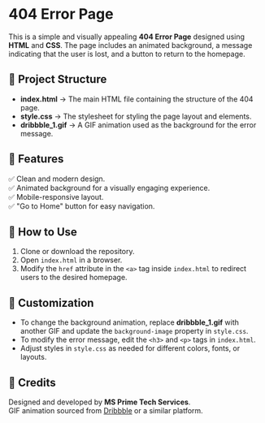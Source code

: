 # 404 Error Page  

This is a simple and visually appealing **404 Error Page** designed using **HTML** and **CSS**. The page includes an animated background, a message indicating that the user is lost, and a button to return to the homepage.

## 📂 Project Structure  

- **index.html** → The main HTML file containing the structure of the 404 page.  
- **style.css** → The stylesheet for styling the page layout and elements.  
- **dribbble_1.gif** → A GIF animation used as the background for the error message.  

## 🎨 Features  

✅ Clean and modern design.  
✅ Animated background for a visually engaging experience.  
✅ Mobile-responsive layout.  
✅ "Go to Home" button for easy navigation.  

## 🚀 How to Use  

1. Clone or download the repository.  
2. Open `index.html` in a browser.  
3. Modify the `href` attribute in the `<a>` tag inside `index.html` to redirect users to the desired homepage.  

## 📌 Customization  

- To change the background animation, replace **dribbble_1.gif** with another GIF and update the `background-image` property in `style.css`.  
- To modify the error message, edit the `<h3>` and `<p>` tags in `index.html`.  
- Adjust styles in `style.css` as needed for different colors, fonts, or layouts.  

## 📝 Credits  

Designed and developed by **MS Prime Tech Services**.  
GIF animation sourced from [Dribbble](https://dribbble.com/) or a similar platform.  
